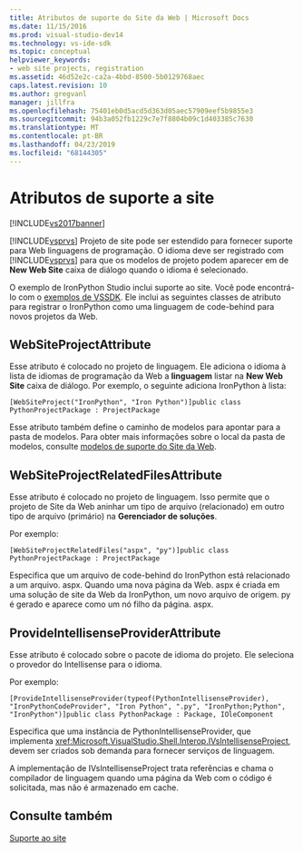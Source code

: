 ```yaml
---
title: Atributos de suporte do Site da Web | Microsoft Docs
ms.date: 11/15/2016
ms.prod: visual-studio-dev14
ms.technology: vs-ide-sdk
ms.topic: conceptual
helpviewer_keywords:
- web site projects, registration
ms.assetid: 46d52e2c-ca2a-4bbd-8500-5b0129768aec
caps.latest.revision: 10
ms.author: gregvanl
manager: jillfra
ms.openlocfilehash: 75401eb0d5acd5d363d05aec57909eef5b9855e3
ms.sourcegitcommit: 94b3a052fb1229c7e7f8804b09c1d403385c7630
ms.translationtype: MT
ms.contentlocale: pt-BR
ms.lasthandoff: 04/23/2019
ms.locfileid: "68144305"
---
```

# <a name="web-site-support-attributes"></a>Atributos de suporte a site
[!INCLUDE[vs2017banner](../../includes/vs2017banner.md)]

[!INCLUDE[vsprvs](../../includes/vsprvs-md.md)] Projeto de site pode ser estendido para fornecer suporte para Web linguagens de programação. O idioma deve ser registrado com [!INCLUDE[vsprvs](../../includes/vsprvs-md.md)] para que os modelos de projeto podem aparecer em de **New Web Site** caixa de diálogo quando o idioma é selecionado.  
  
 O exemplo de IronPython Studio inclui suporte ao site. Você pode encontrá-lo com o [exemplos de VSSDK](../../misc/vssdk-samples.md). Ele inclui as seguintes classes de atributo para registrar o IronPython como uma linguagem de code-behind para novos projetos da Web.  
  
## <a name="websiteprojectattribute"></a>WebSiteProjectAttribute  
 Esse atributo é colocado no projeto de linguagem. Ele adiciona o idioma à lista de idiomas de programação da Web a **linguagem** listar na **New Web Site** caixa de diálogo. Por exemplo, o seguinte adiciona IronPython à lista:  
  
```  
[WebSiteProject("IronPython", "Iron Python")]public class PythonProjectPackage : ProjectPackage  
```  
  
 Esse atributo também define o caminho de modelos para apontar para a pasta de modelos. Para obter mais informações sobre o local da pasta de modelos, consulte [modelos de suporte do Site da Web](../../extensibility/internals/web-site-support-templates.md).  
  
## <a name="websiteprojectrelatedfilesattribute"></a>WebSiteProjectRelatedFilesAttribute  
 Esse atributo é colocado no projeto de linguagem. Isso permite que o projeto de Site da Web aninhar um tipo de arquivo (relacionado) em outro tipo de arquivo (primário) na **Gerenciador de soluções**.  
  
 Por exemplo:  
  
```  
[WebSiteProjectRelatedFiles("aspx", "py")]public class PythonProjectPackage : ProjectPackage  
```  
  
 Especifica que um arquivo de code-behind do IronPython está relacionado a um arquivo. aspx. Quando uma nova página da Web. aspx é criada em uma solução de site da Web da IronPython, um novo arquivo de origem. py é gerado e aparece como um nó filho da página. aspx.  
  
## <a name="provideintellisenseproviderattribute"></a>ProvideIntellisenseProviderAttribute  
 Esse atributo é colocado sobre o pacote de idioma do projeto. Ele seleciona o provedor do Intellisense para o idioma.  
  
 Por exemplo:  
  
```  
[ProvideIntellisenseProvider(typeof(PythonIntellisenseProvider), "IronPythonCodeProvider", "Iron Python", ".py", "IronPython;Python", "IronPython")]public class PythonPackage : Package, IOleComponent  
```  
  
 Especifica que uma instância de PythonIntellisenseProvider, que implementa <xref:Microsoft.VisualStudio.Shell.Interop.IVsIntellisenseProject>, devem ser criados sob demanda para fornecer serviços de linguagem.  
  
 A implementação de IVsIntellisenseProject trata referências e chama o compilador de linguagem quando uma página da Web com o código é solicitada, mas não é armazenado em cache.  
  
## <a name="see-also"></a>Consulte também  
 [Suporte ao site](../../extensibility/internals/web-site-support.md)
